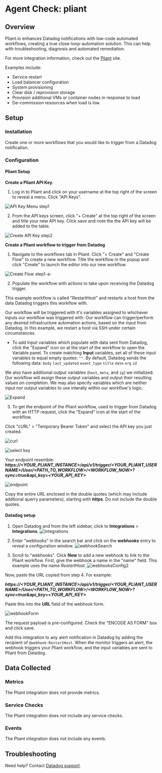 # Agent Check: pliant

## Overview

Pliant.io enhances Datadog notifications with low-code automated workflows, creating a true close-loop-automation solution. This can help with troubleshooting, diagnosis and automated remediation.  

For more integration information, check out the [Pliant][1] site.

Examples include:



- Service restart
- Load balancer configuration
- System provisioning
- Clear disk / reprovision storage
- Provision additional VMs or container nodes in response to load
- De-commission resources when load is low


## Setup

### Installation

Create one or more workflows that you would like to trigger from a Datadog notification.

### Configuration

#### Pliant Setup
**Create a Pliant API Key.**
1. Log in to Pliant and click on your username at the top right of the screen to reveal a menu. Click "API Keys".

![API Key Menu step1][8]

2. From the API keys screen, click "+ Create" at the top right of the screen and title your new API key. Click save and note the the API key will be added to the table.

![Create API Key step2][9]

**Create a Pliant workflow to trigger from Datadog**

1. Navigate to the workflows tab in Pliant. Click "+ Create"  and "Create Flow" to create a new workflow. Title the workflow in the popup and click "Create" to launch the editor into our new workflow.

![Create Flow step1-a-][10]

2. Populate the workflow with actions to take upon receiving the Datadog trigger. 

This example workflow is called "RestartHost" and restarts a host from the data Datadog triggers this workflow with.

Our workflow will be triggered with it's variables assigned to whichever inputs our workflow was triggered with. Our workflow can trigger/perform any desired infrastructure automation actions, based on the input from Datadog. In this example, we restart a host via SSH under certain circumstances. 

  - To add Input variables which populate with data sent from Datadog, click the "Expand" icon on at the start of the workflow to open the Variable panel.  To create matching **Input** variables, set all of these input variables to equal empty quotes: `""`. By default, Datadog sends the following data:
`body`
`last_updated`
`event_type`
`title`
`date`
`org`
`id`

We also have additional output variables (`host`, `meta`, and `ip`) we initialized. Our workflow will assign these output variables and output their resulting values on completion. We may also specify variables which are neither input nor output variables to use interally within our workflow's logic.

![Expand][11]

3. To get the endpoint of the Pliant workflow, used to trigger from Datadog with an HTTP request, click the "Expand" icon at the start of the workflow.

Click "cURL" > "Temporary Bearer Token" and select the API key you just created.

![curl][12]

![select key][13]

Your endpoint resemble: ***https://<YOUR_PLIANT_INSTANCE>/api/v1/trigger/<YOUR_PLIANT_USERNAME>/User/<PATH_TO_WORKFLOW>/<WORKFLOW_NOW>?sync=true&api_key=<YOUR_API_KEY>***

![endpoint][14]

Copy the entire URL enclosed in the double quotes (which may include addtional querry parameters), starting with ***https***. Do not include the double quotes.

#### Datadog setup
1. Open Datadog and from the left sidebar, click to **Integrations** > **Integrations**.
![integrations][15]

2. Enter "webhooks" in the search bar and click on the **webhooks** entry to reveal a configuration window.
![webhookSearch][16]


3. Scroll to "webhooks". Click **New** to add a new webhook to link to the Pliant workflow. First, give the webhook a name in the "name" field. This example uses the name *RestartHost*.
![webhooksConfig2][17]

Now, paste the URL copied from step 4. For example: 

***https://<YOUR_PLIANT_INSTANCE>/api/v1/trigger/<YOUR_PLIANT_USERNAME>/User/<PATH_TO_WORKFLOW>/<WORKFLOW_NOW>?sync=true&api_key=<YOUR_API_KEY>***

Paste this into the ***URL*** field of the webhook form.

![webhookForm][18]

The request payload is pre-configured. Check the "ENCODE AS FORM" box and click save.

Add this integration to any alert notification in Datadog by adding the recipient of `@webhook-RestartHost`. When the monitor triggers an alert, the webhook triggers your Pliant workflow, and the input variables are sent to Pliant from Datadog.

## Data Collected

### Metrics

The Pliant integration does not provide metrics.

### Service Checks

The Pliant integration does not include any service checks.

### Events

The Pliant integration does not include any events.

## Troubleshooting

Need help? Contact [Datadog support][7].

[1]: https://pliant.io/
[2]: https://docs.datadoghq.com/agent/kubernetes/integrations/
[3]: https://github.com/DataDog/integrations-core/blob/master/pliant/datadog_checks/pliant/data/conf.yaml.example
[4]: https://docs.datadoghq.com/agent/guide/agent-commands/#start-stop-and-restart-the-agent
[5]: https://docs.datadoghq.com/agent/guide/agent-commands/#agent-status-and-information
[7]: https://docs.datadoghq.com/help/
[8]: https://raw.githubusercontent.com/DataDog/integrations-extras/master/pliant/images/step1.png
[9]: https://raw.githubusercontent.com/DataDog/integrations-extras/master/pliant/images/step2.png
[10]: https://raw.githubusercontent.com/DataDog/integrations-extras/master/pliant/images/step1-a-.png
[11]: https://raw.githubusercontent.com/DataDog/integrations-extras/master/pliant/images/expand.png
[12]: https://raw.githubusercontent.com/DataDog/integrations-extras/master/pliant/images/curl.png
[13]: https://raw.githubusercontent.com/DataDog/integrations-extras/master/pliant/images/selectDDkey.png
[14]: https://raw.githubusercontent.com/DataDog/integrations-extras/master/pliant/images/endpoint.png
[15]: https://raw.githubusercontent.com/DataDog/integrations-extras/master/pliant/images/integrations_.png
[16]: https://raw.githubusercontent.com/DataDog/integrations-extras/master/pliant/images/webhook_Search.png
[17]: https://raw.githubusercontent.com/DataDog/integrations-extras/master/pliant/images/webhooksConfig3.png
[18]: https://raw.githubusercontent.com/DataDog/integrations-extras/master/pliant/images/webhookForm.png
